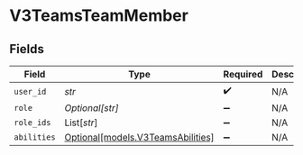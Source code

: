 # V3TeamsTeamMember


## Fields

| Field                                                              | Type                                                               | Required                                                           | Description                                                        |
| ------------------------------------------------------------------ | ------------------------------------------------------------------ | ------------------------------------------------------------------ | ------------------------------------------------------------------ |
| `user_id`                                                          | *str*                                                              | :heavy_check_mark:                                                 | N/A                                                                |
| `role`                                                             | *Optional[str]*                                                    | :heavy_minus_sign:                                                 | N/A                                                                |
| `role_ids`                                                         | List[*str*]                                                        | :heavy_minus_sign:                                                 | N/A                                                                |
| `abilities`                                                        | [Optional[models.V3TeamsAbilities]](../models/v3teamsabilities.md) | :heavy_minus_sign:                                                 | N/A                                                                |